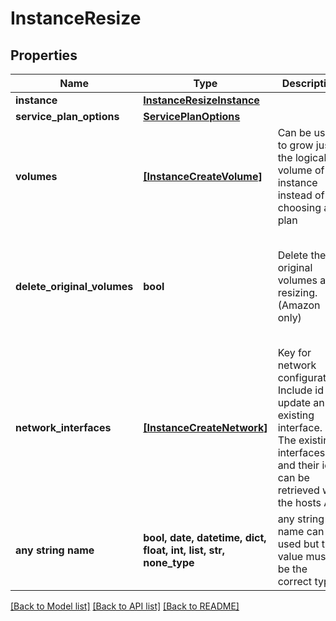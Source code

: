 # InstanceResize


## Properties
Name | Type | Description | Notes
------------ | ------------- | ------------- | -------------
**instance** | [**InstanceResizeInstance**](InstanceResizeInstance.md) |  | [optional] 
**service_plan_options** | [**ServicePlanOptions**](ServicePlanOptions.md) |  | [optional] 
**volumes** | [**[InstanceCreateVolume]**](InstanceCreateVolume.md) | Can be used to grow just the logical volume of the instance instead of choosing a plan | [optional] 
**delete_original_volumes** | **bool** | Delete the original volumes after resizing. (Amazon only) | [optional]  if omitted the server will use the default value of False
**network_interfaces** | [**[InstanceCreateNetwork]**](InstanceCreateNetwork.md) | Key for network configuration. Include id to update an existing interface. The existing interfaces and their id can be retrieved with the hosts API. | [optional] 
**any string name** | **bool, date, datetime, dict, float, int, list, str, none_type** | any string name can be used but the value must be the correct type | [optional]

[[Back to Model list]](../README.md#documentation-for-models) [[Back to API list]](../README.md#documentation-for-api-endpoints) [[Back to README]](../README.md)


